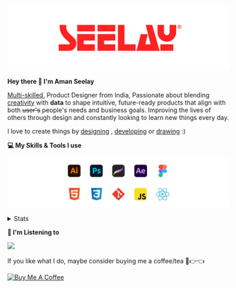 [![banner](./images/seelay.svg)](https://www.seelay.in)

**Hey there 👋 I'm Aman Seelay**

[Multi-skilled](https://www.seelay.in/#skills), Product Designer from India, Passionate about blending [creativity](https://illustrations.seelay.in) with <b>data</b> to shape intuitive, future-ready products that align with both <s>user's</s> people's needs and business goals. Improving the lives of others through design and constantly looking to learn new things every day.

I love to create things by [designing](https://www.seelay.in/#work) , [developing](https://www.seelay.in/#projects) or [drawing](https://art.seelay.in) :)

**💻 My Skills & Tools I use**

[![banner](./images/skills&tools.svg)](https://www.seelay.in/about)

<details>
  <summary>Stats</summary>

---

<!--START_SECTION:waka-->
![Profile Views](http://img.shields.io/badge/Profile%20Views-0-blue)

**🐱 My GitHub Data** 

> 📦 752.5 kB Used in GitHub's Storage 
 > 
> 🏆 905 Contributions in the Year 2025
 > 
> 💼 Opted to Hire
 > 
> 📜 1 Public Repository 
 > 
> 🔑 26 Private Repository 
 > 
**I'm a Night 🦉** 

```text
🌞 Morning                439 commits         ███░░░░░░░░░░░░░░░░░░░░░░   12.82 % 
🌆 Daytime                421 commits         ███░░░░░░░░░░░░░░░░░░░░░░   12.29 % 
🌃 Evening                1027 commits        ███████░░░░░░░░░░░░░░░░░░   29.99 % 
🌙 Night                  1538 commits        ███████████░░░░░░░░░░░░░░   44.91 % 
```
📅 **I'm Most Productive on Sunday** 

```text
Monday                   382 commits         ███░░░░░░░░░░░░░░░░░░░░░░   11.15 % 
Tuesday                  550 commits         ████░░░░░░░░░░░░░░░░░░░░░   16.06 % 
Wednesday                507 commits         ████░░░░░░░░░░░░░░░░░░░░░   14.80 % 
Thursday                 460 commits         ███░░░░░░░░░░░░░░░░░░░░░░   13.43 % 
Friday                   430 commits         ███░░░░░░░░░░░░░░░░░░░░░░   12.55 % 
Saturday                 405 commits         ███░░░░░░░░░░░░░░░░░░░░░░   11.82 % 
Sunday                   691 commits         █████░░░░░░░░░░░░░░░░░░░░   20.18 % 
```


📊 **This Week I Spent My Time On** 

```text
🕑︎ Time Zone: Asia/Kolkata

💬 Programming Languages: 
Other                    36 hrs 25 mins      █████████████████░░░░░░░░   68.89 % 
Astro                    5 hrs 21 mins       ███░░░░░░░░░░░░░░░░░░░░░░   10.13 % 
TypeScript               2 hrs 57 mins       █░░░░░░░░░░░░░░░░░░░░░░░░   05.59 % 
Bash                     2 hrs 16 mins       █░░░░░░░░░░░░░░░░░░░░░░░░   04.31 % 
MDX                      1 hr 48 mins        █░░░░░░░░░░░░░░░░░░░░░░░░   03.43 % 

🔥 Editors: 
Chrome                   28 hrs 31 mins      █████████████░░░░░░░░░░░░   53.95 % 
Cursor                   14 hrs 31 mins      ███████░░░░░░░░░░░░░░░░░░   27.48 % 
Edge                     9 hrs 49 mins       █████░░░░░░░░░░░░░░░░░░░░   18.57 % 

💻 Operating System: 
Windows                  52 hrs 52 mins      █████████████████████████   100.00 % 
```

**I Mostly Code in JavaScript** 

```text
JavaScript               17 repos            ███████████████░░░░░░░░░░   60.71 % 
HTML                     4 repos             ████░░░░░░░░░░░░░░░░░░░░░   14.29 % 
TypeScript               4 repos             ████░░░░░░░░░░░░░░░░░░░░░   14.29 % 
Java                     2 repos             ██░░░░░░░░░░░░░░░░░░░░░░░   07.14 % 
Astro                    1 repo              █░░░░░░░░░░░░░░░░░░░░░░░░   03.57 % 
```




 Last Updated on 08/06/2025 06:50:14 UTC
<!--END_SECTION:waka-->

---

 </details>

**🎵 I'm Listening to**

<object data="https://now-play.vercel.app/api/generate?uid=7a17a86e-d6b7-43b5-8d9c-1d6dae42a779" >

  <img src="https://now-play.vercel.app/api/generate?uid=7a17a86e-d6b7-43b5-8d9c-1d6dae42a779" />

</object>

If you like what I do, maybe consider buying me a coffee/tea 🥺👉👈

<a href="https://www.buymeacoffee.com/seelay" target="_blank"><img src="https://cdn.buymeacoffee.com/buttons/v2/default-red.png" alt="Buy Me A Coffee" width="150" ></a>
